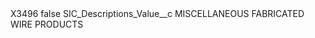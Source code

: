 <?xml version="1.0" encoding="UTF-8"?>
<CustomMetadata xmlns="http://soap.sforce.com/2006/04/metadata" xmlns:xsi="http://www.w3.org/2001/XMLSchema-instance" xmlns:xsd="http://www.w3.org/2001/XMLSchema">
    <label>X3496</label>
    <protected>false</protected>
    <values>
        <field>SIC_Descriptions_Value__c</field>
        <value xsi:type="xsd:string">MISCELLANEOUS FABRICATED WIRE PRODUCTS</value>
    </values>
</CustomMetadata>
